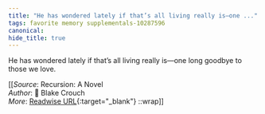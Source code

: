 ```yaml
---
title: "He has wondered lately if that’s all living really is—one ..."
tags: favorite memory supplementals-10287596
canonical: 
hide_title: true
---
```


He has wondered lately if that’s all living really is—one long goodbye to those we love.


[[_Source_: Recursion: A Novel<br>
_Author_: 📕 Blake Crouch<br>
_More_: [Readwise URL](https://readwise.io/open/209717108){:target="_blank"}
::wrap]]